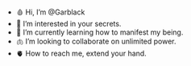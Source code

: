 - 🩸 Hi, I’m @Garblack
- 🦷 I’m interested in your secrets.
- 🧠 I’m currently learning how to manifest my being.
- 🫁 I’m looking to collaborate on unlimited power.
- 🫀 How to reach me, extend your hand.
